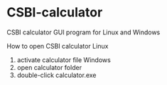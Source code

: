# CSBI-calculator
CSBI calculator GUI program for Linux and Windows

How to open CSBI calculator
Linux
1. activate calculator file
Windows
1. open calculator folder
2. double-click calculator.exe
